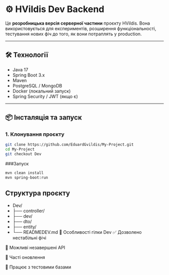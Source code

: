 # ⚙️ HVildis Dev Backend

Це **розробницька версія серверної частини** проєкту HVildis. Вона використовується для експериментів, розширення функціональності, тестування нових фіч до того, як вони потраплять у production.

---

## 🛠️ Технології

- Java 17
- Spring Boot 3.x
- Maven
- PostgreSQL / MongoDB
- Docker (локальний запуск)
- Spring Security / JWT (якщо є)

---

## 📦 Інсталяція та запуск

### 1. Клонування проєкту

```bash
git clone https://github.com/EduardGvildis/My-Project.git
cd My-Project
git checkout Dev 
```
###Запуск 
```bash
mvn clean install
mvn spring-boot:run
```
## Структура проєкту

* Dev/
* ├── controller/
* ├── dev/
* ├── dto/
* ├── entity/
* └── READMEDEV.md
🧪 Особливості гілки Dev
✅ Дозволено нестабільні фічі

🚧 Можливі незавершені API

🔁 Часті оновлення

🧩 Працює з тестовими базами